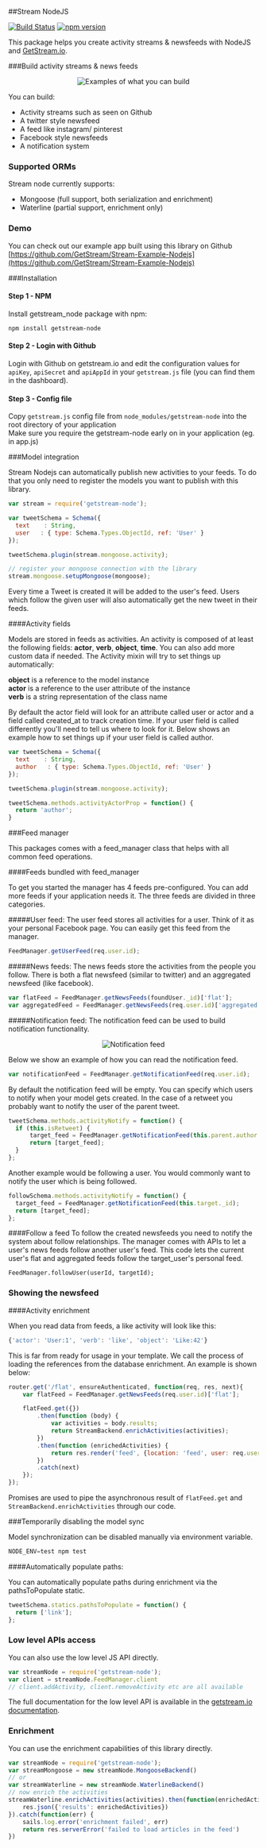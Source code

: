 ##Stream NodeJS

[![Build Status](https://travis-ci.org/tbarbugli/stream-node.svg)](https://travis-ci.org/tbarbugli/stream-node)
[![npm version](https://badge.fury.io/js/getstream-node.svg)](http://badge.fury.io/js/getstream-node)

This package helps you create activity streams & newsfeeds with NodeJS and [GetStream.io](https://getstream.io).

###Build activity streams & news feeds

<p align="center">
  <img src="https://dvqg2dogggmn6.cloudfront.net/images/mood-home.png" alt="Examples of what you can build" title="What you can build"/>
</p>

You can build:

* Activity streams such as seen on Github
* A twitter style newsfeed
* A feed like instagram/ pinterest
* Facebook style newsfeeds
* A notification system

### Supported ORMs

Stream node currently supports:

* Mongoose (full support, both serialization and enrichment)
* Waterline (partial support, enrichment only)

### Demo

You can check out our example app built using this library on Github [https://github.com/GetStream/Stream-Example-Nodejs](https://github.com/GetStream/Stream-Example-Nodejs)

###Installation

#### Step 1 - NPM

Install getstream_node package with npm:

```npm install getstream-node```

#### Step 2 - Login with Github

Login with Github on getstream.io and edit the configuration values for
```apiKey```, ```apiSecret``` and ```apiAppId``` in your `getstream.js` file (you can find them in the dashboard).

#### Step 3 - Config file

Copy `getstream.js` config file from `node_modules/getstream-node` into the root directory of your application  
Make sure you require the getstream-node early on in your application (eg. in app.js)


###Model integration

Stream Nodejs can automatically publish new activities to your feeds. To do that you only need to register the models you want to publish with this library.

```js
var stream = require('getstream-node');

var tweetSchema = Schema({
  text    : String,
  user   : { type: Schema.Types.ObjectId, ref: 'User' }
});

tweetSchema.plugin(stream.mongoose.activity);

// register your mongoose connection with the library
stream.mongoose.setupMongoose(mongoose);
```

Every time a Tweet is created it will be added to the user's feed. Users which follow the given user will also automatically get the new tweet in their feeds.

####Activity fields

Models are stored in feeds as activities. An activity is composed of at least the following fields: **actor**, **verb**, **object**, **time**. You can also add more custom data if needed.
The Activity mixin will try to set things up automatically:

**object** is a reference to the model instance  
**actor** is a reference to the user attribute of the instance  
**verb** is a string representation of the class name

By default the actor field will look for an attribute called user or actor and a field called created_at to track creation time.
If your user field is called differently you'll need to tell us where to look for it.
Below shows an example how to set things up if your user field is called author.

```js
var tweetSchema = Schema({
  text    : String,
  author   : { type: Schema.Types.ObjectId, ref: 'User' }
});

tweetSchema.plugin(stream.mongoose.activity);

tweetSchema.methods.activityActorProp = function() {
  return 'author';
}
```

###Feed manager

This packages comes with a feed_manager class that helps with all common feed operations.  

####Feeds bundled with feed_manager

To get you started the manager has 4 feeds pre-configured. You can add more feeds if your application needs it.
The three feeds are divided in three categories.

#####User feed:
The user feed stores all activities for a user. Think of it as your personal Facebook page. You can easily get this feed from the manager.  
```js
FeedManager.getUserFeed(req.user.id);
```  

#####News feeds:
The news feeds store the activities from the people you follow.
There is both a flat newsfeed (similar to twitter) and an aggregated newsfeed (like facebook).

```js
var flatFeed = FeedManager.getNewsFeeds(foundUser._id)['flat'];
var aggregatedFeed = FeedManager.getNewsFeeds(req.user.id)['aggregated'];
```

#####Notification feed:
The notification feed can be used to build notification functionality.

<p align="center">
  <img src="http://feedly.readthedocs.org/en/latest/_images/fb_notification_system.png" alt="Notification feed" title="Notification feed"/>

Below we show an example of how you can read the notification feed.
```js
var notificationFeed = FeedManager.getNotificationFeed(req.user.id);
```

By default the notification feed will be empty. You can specify which users to notify when your model gets created. In the case of a retweet you probably want to notify the user of the parent tweet.

```js
tweetSchema.methods.activityNotify = function() {
  if (this.isRetweet) {
	  target_feed = FeedManager.getNotificationFeed(this.parent.author.id);
	  return [target_feed];
  }
};
```

Another example would be following a user. You would commonly want to notify the user which is being followed.

```js
followSchema.methods.activityNotify = function() {
  target_feed = FeedManager.getNotificationFeed(this.target._id);
  return [target_feed];
};
```

####Follow a feed
To follow the created newsfeeds you need to notify the system about follow relationships. The manager comes with APIs to let a user's news feeds follow another user's feed. This code lets the current user's flat and aggregated feeds follow the target_user's personal feed.

```
FeedManager.followUser(userId, targetId);
```

### Showing the newsfeed

####Activity enrichment

When you read data from feeds, a like activity will look like this:

```js
{'actor': 'User:1', 'verb': 'like', 'object': 'Like:42'}
```

This is far from ready for usage in your template. We call the process of loading the references from the database enrichment. An example is shown below:

```js
router.get('/flat', ensureAuthenticated, function(req, res, next){
    var flatFeed = FeedManager.getNewsFeeds(req.user.id)['flat'];

    flatFeed.get({})
    	.then(function (body) {
        	var activities = body.results;
        	return StreamBackend.enrichActivities(activities);
        })
        .then(function (enrichedActivities) {
            return res.render('feed', {location: 'feed', user: req.user, activities: enrichedActivities, path: req.url});
        })
        .catch(next)   
    });
});
```

Promises are used to pipe the asynchronous result of `flatFeed.get` and `StreamBackend.enrichActivities` through our code.

###Temporarily disabling the model sync

Model synchronization can be disabled manually via environment variable.

```js
NODE_ENV=test npm test
```

####Automatically populate paths:

You can automatically populate paths during enrichment via the pathsToPopulate static.

```js
tweetSchema.statics.pathsToPopulate = function() {
  return ['link'];
};
```

### Low level APIs access

You can also use the low level JS API directly.

```js
var streamNode = require('getstream-node');
var client = streamNode.FeedManager.client
// client.addActivity, client.removeActivity etc are all available
```

The full documentation for the low level API is available in the [getstream.io documentation](https://getstream.io/docs/).

### Enrichment

You can use the enrichment capabilities of this library directly.

```js
var streamNode = require('getstream-node');
var streamMongoose = new streamNode.MongooseBackend()
// or
var streamWaterline = new streamNode.WaterlineBackend()
// now enrich the activities
streamWaterline.enrichActivities(activities).then(function(enrichedActivities) {
	res.json({'results': enrichedActivities})
}).catch(function(err) {
	sails.log.error('enrichment failed', err)
	return res.serverError('failed to load articles in the feed')
})
```

